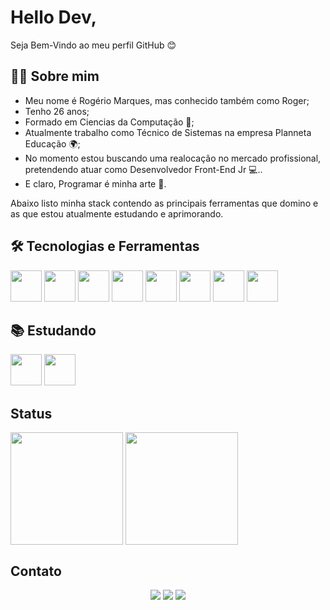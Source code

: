 # Hello Dev,

Seja Bem-Vindo ao meu perfil GitHub 😊

## 👦🏻 Sobre mim

- Meu nome é Rogério Marques, mas conhecido também como Roger;
- Tenho 26 anos;
- Formado em Ciencias da Computação 📘;
- Atualmente trabalho como Técnico de Sistemas na empresa Planneta Educação 🌍;
- No momento estou buscando uma realocação no mercado profissional, pretendendo atuar como Desenvolvedor Front-End Jr 💻..
- E claro, Programar é minha arte 🎨.

Abaixo listo minha stack contendo as principais ferramentas que domino e as que estou atualmente estudando e aprimorando.

## 🛠 Tecnologias e Ferramentas
<div>
<img src="https://cdn.jsdelivr.net/gh/devicons/devicon/icons/javascript/javascript-original.svg" width="50" height="50"/>
<img src="https://cdn.jsdelivr.net/gh/devicons/devicon/icons/typescript/typescript-original.svg" width="50" height="50"/>
<img src="https://cdn.jsdelivr.net/gh/devicons/devicon/icons/html5/html5-original-wordmark.svg" width="50" height="50"/>
<img src="https://cdn.jsdelivr.net/gh/devicons/devicon/icons/css3/css3-original-wordmark.svg" width="50" height="50"/>
<img src="https://cdn.jsdelivr.net/gh/devicons/devicon/icons/react/react-original-wordmark.svg" width="50" height="50"/>
<img src="https://cdn.jsdelivr.net/gh/devicons/devicon/icons/sass/sass-original.svg" width="50" height="50"/>
<img src="https://cdn.jsdelivr.net/gh/devicons/devicon/icons/git/git-original-wordmark.svg" width="50" height="50"/>
<img src="https://cdn.jsdelivr.net/gh/devicons/devicon/icons/figma/figma-original.svg" width="50" height="50"/>
</div>

## 📚 Estudando
<div>
  <img src="https://cdn.jsdelivr.net/gh/devicons/devicon/icons/jest/jest-plain.svg" width="50" height="50"/>
  <img src="https://cdn.jsdelivr.net/gh/devicons/devicon/icons/nextjs/nextjs-original-wordmark.svg" width="50" height="50"/>
</div>

## Status
<div>
<img height="180em" align="center" src="https://github-readme-stats.vercel.app/api/top-langs/?username=rogerrm95&layout=compact&theme=dracula" />
<img height="180em" align="center" src="https://github-readme-stats.vercel.app/api?username=rogerrm95&show_icons=true&theme=dracula" />
</div>

## Contato

<div align='center'>
<a href = "mailto:rogermrm2014@gmail.com"><img src="https://img.shields.io/badge/Gmail-D14836?style=for-the-badge&logo=gmail&logoColor=white" target="_blank"></a>
<a href="https://www.linkedin.com/in/rogerio-marques-fernandes-78b610208" target="_blank"><img src="https://img.shields.io/badge/-LinkedIn-%230077B5?style=for-the-badge&logo=linkedin&logoColor=white" target="_blank"></a>
<a href="https://www.instagram.com/rogerrm95" target="_blank"><img src="https://img.shields.io/badge/-Instagram-%23E4405F?style=for-the-badge&logo=instagram&logoColor=white" target="_blank"></a>
</div>
